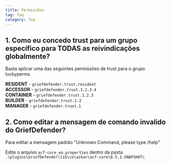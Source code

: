 ```yaml
---
title: Permissões
tag: faq
category: faq
---
```


## 1. Como eu concedo trust para um grupo específico para TODAS as reivindicações globalmente?

Basta aplicar uma das seguintes permissões de trust para o grupo luckyperms

**RESIDENT** - `griefdefender.trust.resident`  
**ACCESSOR** - `griefdefender.trust.1.2.3.4`  
**CONTAINER** - `griefdefender.trust.1.2.3`  
**BUILDER** - `griefdefender.trust.1.2`  
**MANAGER** - `griefdefender.trust.1`  

## 2. Como editar a mensagem de comando invalido do GriefDefender?
Para editar a mensagem padrão "Unknown Command, please type /help"  

Edite o arquivo `acf-core_en.properties` dentro da pasta `.\plugins\GriefDefender\lib\co\aikar\acf-core\0.5.1-SNAPSHOT\`  